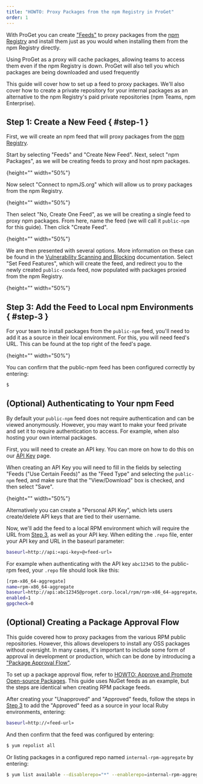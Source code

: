 ```yaml
---
title: "HOWTO: Proxy Packages from the npm Registry in ProGet"
order: 1
---
```


With ProGet you can create ["Feeds"](/docs/proget/feeds/feed-overview) to proxy packages from the [npm Registry](https://www.npmjs.com/) and install them just as you would when installing them from the npm Registry directly. 

Using ProGet as a proxy will cache packages, allowing teams to access them even if the npm Registry is down. ProGet will also tell you which packages are being downloaded and used frequently

This guide will cover how to set up a feed to proxy packages. We'll also cover how to create a private repository for your internal packages as an alternative to the npm Registry's paid private repositories (npm Teams, npm Enterprise).

## Step 1: Create a New Feed { #step-1 }

First, we will create an npm feed that will proxy packages from the [npm Registry](https://www.npmjs.com/).

Start by selecting "Feeds" and "Create New Feed". Next, select "npm Packages", as we will be creating feeds to proxy and host npm packages.

![](){height="" width="50%"}

Now select "Connect to npmJS.org" which will allow us to proxy packages from the npm Registry.

![](){height="" width="50%"}

Then select "No, Create One Feed", as we will be creating a single feed to proxy npm packages. From here, name the feed (we will call it `public-npm` for this guide). Then click "Create Feed".

![](){height="" width="50%"}

We are then presented with several options. More information on these can be found in the [Vulnerability Scanning and Blocking](/docs/proget/sca/vulnerabilities) documentation. Select "Set Feed Features", which will create the feed, and redirect you to the newly created `public-conda` feed, now populated with packages proxied from the npm Registry.

![](){height="" width="50%"}

## Step 3: Add the Feed to Local npm Environments { #step-3 }

For your team to install packages from the `public-npm` feed, you'll need to add it as a source in their local environment. For this, you will need feed's URL. This can be found at the top right of the feed's page.

![](){height="" width="50%"}





You can confirm that the public-npm feed has been configured correctly by entering:

```bash
$ 
```

## (Optional) Authenticating to Your npm Feed

By default your `public-npm` feed does not require authentication and can be viewed anonymously. However, you may want to make your feed private and set it to require authentication to access. For example, when also hosting your own internal packages.

First, you will need to create an API key. You can more on how to do this on our [API Key](/docs/proget/reference-api/proget-apikeys) page. 

When creating an API Key you will need to fill in the fields by selecting "Feeds ("Use Certain Feeds)" as the "Feed Type" and selecting the `public-npm` feed, and make sure that the "View/Download" box is checked, and then select "Save".

![](){height="" width="50%"}

Alternatively you can create a "Personal API Key", which lets users create/delete API keys that are tied to their username.

Now, we'll add the feed to a local RPM environment which will require the URL from [Step 3](#step-3), as well as your API key. When editing the `.repo` file, enter your API key and URL in the baseurl parameter:

```bash
baseurl=http://api:«api-key»@«feed-url»
```

For example when authenticating with the API key `abc12345` to the public-rpm feed, your `.repo` file should look like this:

```bash
[rpm-x86_64-aggregate]
name=rpm-x86_64-aggregate
baseurl=http://api:abc12345@proget.corp.local/rpm/rpm-x86_64-aggregate/  
enabled=1 
gpgcheck=0 
```

## (Optional) Creating a Package Approval Flow

This guide covered how to proxy packages from the various RPM public repositories. However, this allows developers to install any OSS packages without oversight. In many cases, it's important to include some form of approval in development or production, which can be done by introducing a ["Package Approval Flow"](/docs/proget/packages/package-promotion).

To set up a package approval flow, refer to [HOWTO: Approve and Promote Open-source Packages](/docs/proget/packages/package-promotion/proget-howto-promote-packages). This guide uses NuGet feeds as an example, but the steps are identical when creating RPM package feeds.

After creating your "Unapproved" and "Approved" feeds, follow the steps in [Step 3](#step-3) to add the "Approved" feed as a source in your local Ruby environments, entering:

```bash
baseurl=http://«feed-url»
```

And then confirm that the feed was configured by entering:

```bash
$ yum repolist all
```

Or listing packages in a configured repo named `internal-rpm-aggregate` by entering:

```bash
$ yum list available --disablerepo="*" --enablerepo=internal-rpm-aggregate
```
